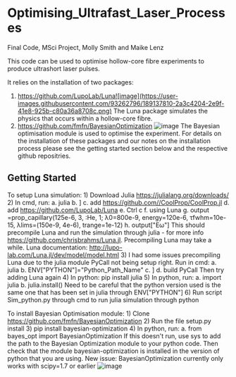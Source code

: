 # Optimising_Ultrafast_Laser_Processes
Final Code, MSci Project, Molly Smith and Maike Lenz

This code can be used to optimise hollow-core fibre experiments to produce ultrashort laser pulses. 

It relies on the installation of two packages:
1) https://github.com/LupoLab/Luna![image](https://user-images.githubusercontent.com/93262796/189137810-2a3c4204-2e9f-41e8-925b-c80a36a8708c.png)
The Luna package simulates the physics that occurs within a hollow-core fibre.
2) https://github.com/fmfn/BayesianOptimization ![image](https://user-images.githubusercontent.com/93262796/189138026-8d4af542-43a2-45e7-a3f7-d15586158d3b.png)
The Bayesian optimisation module is used to optimise the experiment.
For details on the installation of these packages and our notes on the installation process please see the getting started section below and the respective github repositries.

## Getting Started
To setup Luna simulation:
	1) Download Julia https://julialang.org/downloads/
	2) In cmd, run:
		a. julia
		b. ]
		c. add https://github.com//CoolProp/CoolProp.jl 
		d. add https://github.com/LupoLab/Luna
		e. Ctrl c
		f. using Luna
		g. output =prop_capillary(125e-6, 3, :He, 1; λ0=800e-9, energy=120e-6, τfwhm=10e-15, λlims=(150e-9, 4e-6), trange=1e-12)
		h. output["Eω"]
	This should precompile Luna and run the simulation through julia - for more info https://github.com/chrisbrahms/Luna.jl. Precompiling Luna may take a while.
	Luna documentation: http://lupo-lab.com/Luna.jl/dev/model/model.html
	3) I had some issues precompiling Luna due to the julia module PyCall not being setup right. Run in cmd:
		a. julia
		b. ENV["PYTHON"]="Python_Path_Name"
		c. ]
		d. build PyCall
	Then try adding Luna again
	4) In python: pip install julia
	5) In python, run:
		a. import julia
		b. julia.install()
	Need to be careful that the python version used is the same one that has been set in julia through ENV["PYTHON"]
	6) Run script Sim_python.py through cmd to run julia simulation through python

To install Bayesian Optimisation module:
	1) Clone https://github.com/fmfn/BayesianOptimization 
	2) Run the file setup.py install
	3) pip install bayesian-optimization
	4) In python, run:
		a. from bayes_opt import BayesianOptimization
	If this doesn't run, use sys to add the path to the Bayesian Optimization module to your python code. Then check that the module bayesian-optimization is installed in the version of python that you are using.
New issue: BayesianOptimization currently only works with scipy=1.7 or earlier
![image](https://user-images.githubusercontent.com/93262796/189138719-cf14d6c4-6474-4d84-ae94-6db85436455a.png)
